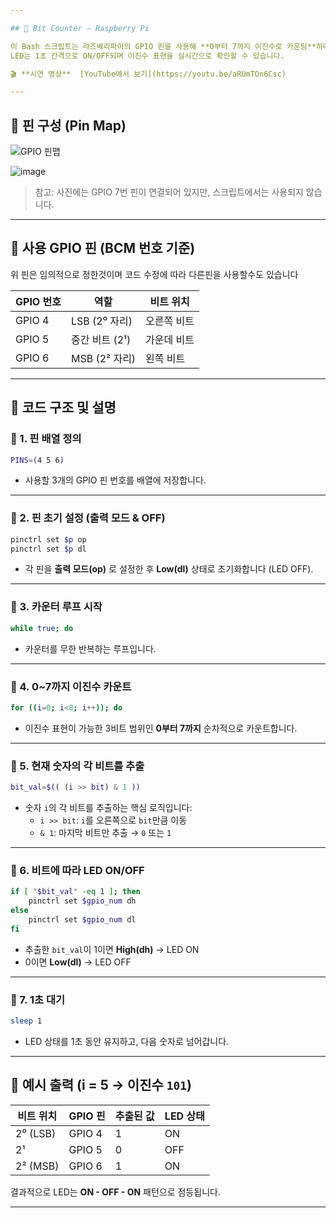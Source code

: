 ```yaml
---

## 📘 Bit Counter – Raspberry Pi

이 Bash 스크립트는 라즈베리파이의 GPIO 핀을 사용해 **0부터 7까지 이진수로 카운팅**하며 각 비트 값을 3개의 LED로 시각적으로 표현합니다.  
LED는 1초 간격으로 ON/OFF되며 이진수 표현을 실시간으로 확인할 수 있습니다.

🎬 **시연 영상**  [YouTube에서 보기](https://youtu.be/aRUmTOn6Csc)

---
```


## 📌 핀 구성 (Pin Map)

![GPIO 핀맵](https://github.com/user-attachments/assets/00bb9e03-d8e6-4c5c-a78d-e17f3f1330b0)

![image](https://github.com/user-attachments/assets/c77fece4-e837-44b4-b658-a3e1836e388e)


> 참고: 사진에는 GPIO 7번 핀이 연결되어 있지만, 스크립트에서는 사용되지 않습니다.

---

## 🔌 사용 GPIO 핀 (BCM 번호 기준)

위 핀은 임의적으로 정한것이며 코드 수정에 따라 다른핀을 사용할수도 있습니다

| GPIO 번호 | 역할            | 비트 위치 |
|------------|-----------------|------------|
| GPIO 4     | LSB (2⁰ 자리)   | 오른쪽 비트 |
| GPIO 5     | 중간 비트 (2¹) | 가운데 비트 |
| GPIO 6     | MSB (2² 자리)   | 왼쪽 비트   |

---

## 🧠 코드 구조 및 설명

### 🔹 1. 핀 배열 정의
```bash
PINS=(4 5 6)
```
- 사용할 3개의 GPIO 핀 번호를 배열에 저장합니다.

---

### 🔹 2. 핀 초기 설정 (출력 모드 & OFF)
```bash
pinctrl set $p op
pinctrl set $p dl
```
- 각 핀을 **출력 모드(op)** 로 설정한 후 **Low(dl)** 상태로 초기화합니다 (LED OFF).

---

### 🔹 3. 카운터 루프 시작
```bash
while true; do
```
- 카운터를 무한 반복하는 루프입니다.

---

### 🔹 4. 0~7까지 이진수 카운트
```bash
for ((i=0; i<8; i++)); do
```
- 이진수 표현이 가능한 3비트 범위인 **0부터 7까지** 순차적으로 카운트합니다.

---

### 🔹 5. 현재 숫자의 각 비트를 추출
```bash
bit_val=$(( (i >> bit) & 1 ))
```
- 숫자 `i`의 각 비트를 추출하는 핵심 로직입니다:
  - `i >> bit`: `i`를 오른쪽으로 `bit`만큼 이동
  - `& 1`: 마지막 비트만 추출 → `0` 또는 `1`

---

### 🔹 6. 비트에 따라 LED ON/OFF
```bash
if [ "$bit_val" -eq 1 ]; then
    pinctrl set $gpio_num dh
else
    pinctrl set $gpio_num dl
fi
```
- 추출한 `bit_val`이 1이면 **High(dh)** → LED ON  
- 0이면 **Low(dl)** → LED OFF

---

### 🔹 7. 1초 대기
```bash
sleep 1
```
- LED 상태를 1초 동안 유지하고, 다음 숫자로 넘어갑니다.

---

## 🧪 예시 출력 (i = 5 → 이진수 `101`)

| 비트 위치 | GPIO 핀 | 추출된 값 | LED 상태 |
|------------|----------|------------|-----------|
| 2⁰ (LSB)   | GPIO 4   | 1          | ON        |
| 2¹         | GPIO 5   | 0          | OFF       |
| 2² (MSB)   | GPIO 6   | 1          | ON        |

결과적으로 LED는 **ON - OFF - ON** 패턴으로 점등됩니다.

---
